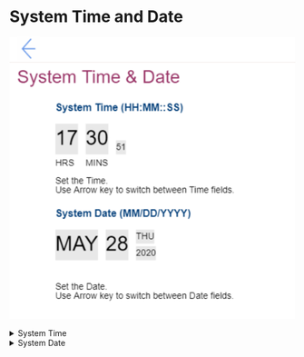 # System Time and Date #
![](./img/systemtimedate.png)

<details><summary>System Time</summary>
Fields to set Time. Use Arrow keys to switch between Time fields.<br>
Options:

1.	**Currently set date** 
2.	HH : MM : SS<br>
    a. HH - Hour:  00 ~ 23<br>
    b. MM - Minute:  00 ~ 59<br>
    c. SS - Second:  00 ~ 59<br>


</details>

<details><summary>System Date</summary>
Fields to set Date. Use Arrow keys to switch between Date fields.<br>
Options:

1.	**Currently set date**
2.	MM/DD/YYYY:<br>
    a. MM – Months: January to December <br>
    b. DD – Date: 1 ~ 31 <br>
    c. YYYY – Year: 1980 ~ 2099 <br>


</details>

